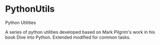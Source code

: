 PythonUtils
===========

Python Utilities 

A series of python utilities developed based on Mark Pilgrim's work in his book Dive into Python. Extended modified for common tasks. 